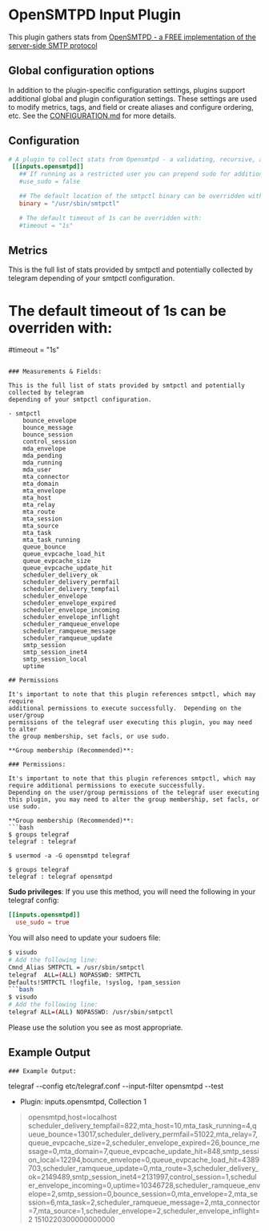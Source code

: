 # OpenSMTPD Input Plugin

This plugin gathers stats from [OpenSMTPD - a FREE implementation of the
server-side SMTP protocol](https://www.opensmtpd.org/)

## Global configuration options <!-- @/docs/includes/plugin_config.md -->

In addition to the plugin-specific configuration settings, plugins support
additional global and plugin configuration settings. These settings are used to
modify metrics, tags, and field or create aliases and configure ordering, etc.
See the [CONFIGURATION.md][CONFIGURATION.md] for more details.

[CONFIGURATION.md]: ../../../docs/CONFIGURATION.md

## Configuration

```toml @sample.conf
# A plugin to collect stats from Opensmtpd - a validating, recursive, and caching DNS resolver
 [[inputs.opensmtpd]]
   ## If running as a restricted user you can prepend sudo for additional access:
   #use_sudo = false

   ## The default location of the smtpctl binary can be overridden with:
   binary = "/usr/sbin/smtpctl"

   # The default timeout of 1s can be overridden with:
   #timeout = "1s"
```

## Metrics

This is the full list of stats provided by smtpctl and potentially collected by
telegram depending of your smtpctl configuration.
   # The default timeout of 1s can be overriden with:
   #timeout = "1s"
```

### Measurements & Fields:

This is the full list of stats provided by smtpctl and potentially collected by telegram
depending of your smtpctl configuration.

- smtpctl
    bounce_envelope
    bounce_message
    bounce_session
    control_session
    mda_envelope
    mda_pending
    mda_running
    mda_user
    mta_connector
    mta_domain
    mta_envelope
    mta_host
    mta_relay
    mta_route
    mta_session
    mta_source
    mta_task
    mta_task_running
    queue_bounce
    queue_evpcache_load_hit
    queue_evpcache_size
    queue_evpcache_update_hit
    scheduler_delivery_ok
    scheduler_delivery_permfail
    scheduler_delivery_tempfail
    scheduler_envelope
    scheduler_envelope_expired
    scheduler_envelope_incoming
    scheduler_envelope_inflight
    scheduler_ramqueue_envelope
    scheduler_ramqueue_message
    scheduler_ramqueue_update
    smtp_session
    smtp_session_inet4
    smtp_session_local
    uptime

## Permissions

It's important to note that this plugin references smtpctl, which may require
additional permissions to execute successfully.  Depending on the user/group
permissions of the telegraf user executing this plugin, you may need to alter
the group membership, set facls, or use sudo.

**Group membership (Recommended)**:

### Permissions:

It's important to note that this plugin references smtpctl, which may require additional permissions to execute successfully.
Depending on the user/group permissions of the telegraf user executing this plugin, you may need to alter the group membership, set facls, or use sudo.

**Group membership (Recommended)**:
```bash
$ groups telegraf
telegraf : telegraf

$ usermod -a -G opensmtpd telegraf

$ groups telegraf
telegraf : telegraf opensmtpd
```

**Sudo privileges**:
If you use this method, you will need the following in your telegraf config:

```toml
[[inputs.opensmtpd]]
  use_sudo = true
```

You will also need to update your sudoers file:

```bash
$ visudo
# Add the following line:
Cmnd_Alias SMTPCTL = /usr/sbin/smtpctl
telegraf  ALL=(ALL) NOPASSWD: SMTPCTL
Defaults!SMTPCTL !logfile, !syslog, !pam_session
```bash
$ visudo
# Add the following line:
telegraf ALL=(ALL) NOPASSWD: /usr/sbin/smtpctl
```

Please use the solution you see as most appropriate.

## Example Output

```shell
### Example Output:

```
 telegraf --config etc/telegraf.conf --input-filter opensmtpd --test
* Plugin: inputs.opensmtpd, Collection 1
> opensmtpd,host=localhost scheduler_delivery_tempfail=822,mta_host=10,mta_task_running=4,queue_bounce=13017,scheduler_delivery_permfail=51022,mta_relay=7,queue_evpcache_size=2,scheduler_envelope_expired=26,bounce_message=0,mta_domain=7,queue_evpcache_update_hit=848,smtp_session_local=12294,bounce_envelope=0,queue_evpcache_load_hit=4389703,scheduler_ramqueue_update=0,mta_route=3,scheduler_delivery_ok=2149489,smtp_session_inet4=2131997,control_session=1,scheduler_envelope_incoming=0,uptime=10346728,scheduler_ramqueue_envelope=2,smtp_session=0,bounce_session=0,mta_envelope=2,mta_session=6,mta_task=2,scheduler_ramqueue_message=2,mta_connector=7,mta_source=1,scheduler_envelope=2,scheduler_envelope_inflight=2 1510220300000000000

```
